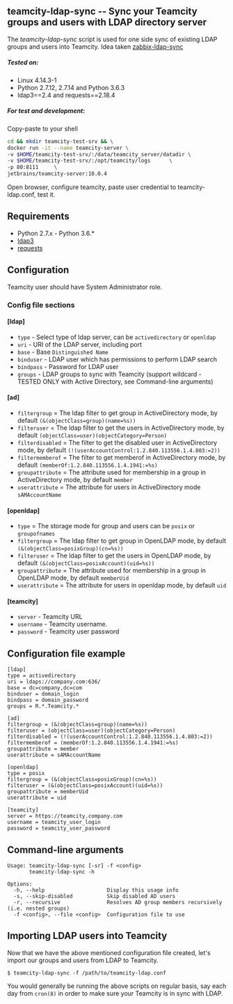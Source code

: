 ## teamcity-ldap-sync -- Sync your Teamcity groups and users with LDAP directory server

The *teamcity-ldap-sync* script is used for one side sync of existing LDAP groups and users into Teamcity.
Idea taken [zabbix-ldap-sync](https://github.com/dnaeon/zabbix-ldap-sync)

##### Tested on:
* Linux 4.14.3-1
* Python 2.7.12, 2.7.14 and Python 3.6.3
* ldap3==2.4 and requests==2.18.4

##### For test and development:
Copy-paste to your shell
```bash
cd && mkdir teamcity-test-srv && \
docker run -it --name teamcity-server \
-v $HOME/teamcity-test-srv/:/data/teamcity_server/datadir \
-v $HOME/teamcity-test-srv/:/opt/teamcity/logs      \
-p 80:8111     \
jetbrains/teamcity-server:10.0.4
```
Open browser, configure teamcity, paste user credential to teamcity-ldap.conf, test it.

## Requirements

* Python 2.7.x - Python 3.6.*
* [ldap3](https://github.com/cannatag/ldap3)
* [requests](https://github.com/requests/requests)


## Configuration

Teamcity user should have System Administrator role.

### Config file sections

#### [ldap]
* `type` - Select type of ldap server, can be `activedirectory` or `openldap`
* `uri` - URI of the LDAP server, including port
* `base` - Base `Distinguished Name`
* `binduser` - LDAP user which has permissions to perform LDAP search
* `bindpass` - Password for LDAP user
* `groups` - LDAP groups to sync with Teamcity (support wildcard - TESTED ONLY with Active Directory, see Command-line arguments)

#### [ad]
* `filtergroup` = The ldap filter to get group in ActiveDirectory mode, by default `(&(objectClass=group)(name=%s))`
* `filteruser` = The ldap filter to get the users in ActiveDirectory mode, by default `(objectClass=user)(objectCategory=Person)`
* `filterdisabled` = The filter to get the disabled user in ActiveDirectory mode, by default `(!(userAccountControl:1.2.840.113556.1.4.803:=2))`
* `filtermemberof` = The filter to get memberof in ActiveDirectory mode, by default `(memberOf:1.2.840.113556.1.4.1941:=%s)`
* `groupattribute` = The attribute used for membership in a group in ActiveDirectory mode, by default `member`
* `userattribute` = The attribute for users in ActiveDirectory mode `sAMAccountName`

#### [openldap]
* `type` = The storage mode for group and users can be `posix` or `groupofnames`
* `filtergroup` = The ldap filter to get group in OpenLDAP mode, by default `(&(objectClass=posixGroup)(cn=%s))`
* `filteruser` = The ldap filter to get the users in OpenLDAP mode, by default `(&(objectClass=posixAccount)(uid=%s))`
* `groupattribute` = The attribute used for membership in a group in OpenLDAP mode, by default `memberUid`
* `userattribute` = The attribute for users in openldap mode, by default `uid`

#### [teamcity]
* `server` - Teamcity URL
* `username` - Teamcity username.
* `password` - Teamcity user password


## Configuration file example

    [ldap]
    type = activedirectory
    uri = ldaps://company.com:636/
    base = dc=company,dc=com
    binduser = domain_login
    bindpass = domain_password
    groups = R.*.Teamcity.*

    [ad]
    filtergroup = (&(objectClass=group)(name=%s))
    filteruser = (objectClass=user)(objectCategory=Person)
    filterdisabled = (!(userAccountControl:1.2.840.113556.1.4.803:=2))
    filtermemberof = (memberOf:1.2.840.113556.1.4.1941:=%s)
    groupattribute = member
    userattribute = sAMAccountName

    [openldap]
    type = posix
    filtergroup = (&(objectClass=posixGroup)(cn=%s))
    filteruser = (&(objectClass=posixAccount)(uid=%s))
    groupattribute = memberUid
    userattribute = uid

    [teamcity]
    server = https://teamcity.company.com
    username = teamcity_user_login
    password = teamcity_user_password


## Command-line arguments

    Usage: teamcity-ldap-sync [-sr] -f <config>
           teamcity-ldap-sync -h

    Options:
      -h, --help                    Display this usage info
      -s, --skip-disabled           Skip disabled AD users
      -r, --recursive               Resolves AD group members recursively (i.e. nested groups)
      -f <config>, --file <config>  Configuration file to use

## Importing LDAP users into Teamcity

Now that we have the above mentioned configuration file created, let's import our groups and users from LDAP to Teamcity.

	$ teamcity-ldap-sync -f /path/to/teamcity-ldap.conf

You would generally be running the above scripts on regular basis, say each day from `cron(8)` in order to make sure your Teamcity is in sync with LDAP.

